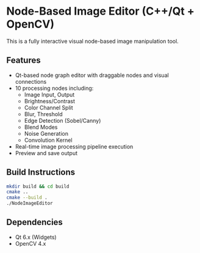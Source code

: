 # Node-Based Image Editor (C++/Qt + OpenCV)

This is a fully interactive visual node-based image manipulation tool.

## Features
- Qt-based node graph editor with draggable nodes and visual connections
- 10 processing nodes including:
  - Image Input, Output
  - Brightness/Contrast
  - Color Channel Split
  - Blur, Threshold
  - Edge Detection (Sobel/Canny)
  - Blend Modes
  - Noise Generation
  - Convolution Kernel
- Real-time image processing pipeline execution
- Preview and save output

## Build Instructions
```bash
mkdir build && cd build
cmake ..
cmake --build .
./NodeImageEditor
```

## Dependencies
- Qt 6.x (Widgets)
- OpenCV 4.x

